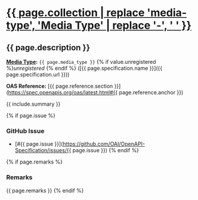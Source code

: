 # <a href=".">{{ page.collection | replace 'media-type', 'Media Type' | replace '-', ' ' }}</a>

## {{ page.description }}

**[Media Type](https://spec.openapis.org/oas/latest.html#media-types):** `{{ page.media_type }}` {% if value.unregistered %}_unregistered_ {% endif %} ([{{ page.specification.name }}]({{ page.specification.url }}))

**OAS Reference:** [{{ page.reference.section }}](https://spec.openapis.org/oas/latest.html#{{ page.reference.anchor }})

{{ include.summary }}

{% if page.issue %}
### GitHub Issue

* [#{{ page.issue }}](https://github.com/OAI/OpenAPI-Specification/issues/{{ page.issue }})
{% endif %}

{% if page.remarks %}
### Remarks

{{ page.remarks }}
{% endif %}

